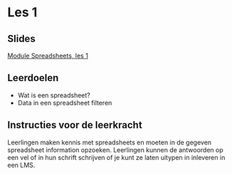 # Les 1

## Slides

[Module Spreadsheets, les 1](https://slides.com/felienne/python-klas-3-module-1-les-1)

## Leerdoelen

* Wat is een spreadsheet?
* Data in een spreadsheet filteren

## Instructies voor de leerkracht

Leerlingen maken kennis met spreadsheets en moeten in de gegeven spreadsheet information opzoeken. Leerlingen kunnen de antwoorden op een vel of in hun schrift schrijven of je kunt ze laten uitypen in inleveren in een LMS.&#x20;

&#x20;

